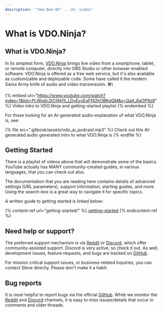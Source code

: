 ```yaml
---
description: '"Vee-Dee-Oh" .. oh, video!'
---
```


# What is VDO.Ninja?

## What is VDO.Ninja?

In its simplest form, [VDO.Ninja](https://vdo.ninja) brings live video from a smartphone, tablet, or remote computer, directly into OBS Studio or other browser-enabled software. VDO.Ninja is offered as a free web service, but it's also available as customizable and deployable code. Some have called it the modern Swiss Army knife of audio and video transmission. 🛠\


{% embed url="https://www.youtube.com/watch?index=1&list=PLWodc2tCfAH1l_LDvEyxEqFf42hOBKqQM&v=QaA_6aOP9z8" %}
Video intro to VDO.Ninja and getting-started playlist
{% endembed %}

For those looking for an AI-generated audio-explanation of what VDO.Ninja is, see:

{% file src=".gitbook/assets/vdo_ai_podcast.mp3" %}
Check out this AI-generated audio generated intro to what VDO.Ninja is &#x20;
{% endfile %}

## Getting Started

There is a playlist of videos above that will demonstrate some of the basics. YouTube actually has MANY community-created guides, in various languages, that you can check out also.

The documentation that you are reading here contains details of advanced settings (URL parameters), support information, starting guides, and more. Using the search-box is a great way to navigate it for specific topics.

A written guide to getting started is linked below:

{% content-ref url="getting-started/" %}
[getting-started](getting-started/)
{% endcontent-ref %}

## Need help or support?

The preferred support mechanism is via [Reddit](https://www.reddit.com/r/vdoninja) or [Discord](https://discord.gg/feenJm8HTa), which offer community-assisted support. Discord is very active, so check it out. As well, development issues, feature requests, and bugs are tracked on [GitHub](https://github.com/steveseguin/obsninja).&#x20;

For mission critical support issues, or business-related inquiries, you can contact Steve directly. Please don't make it a habit.

## Bug reports

It is most helpful to report bugs via the official [GitHub](https://github.com/steveseguin/obsninja). While we monitor the [Reddit](https://www.reddit.com/r/vdoninja) and [Discord](https://discord.gg/qWDshMsTar) channels, it is easy to miss issues/details that occur in comments and older threads.
